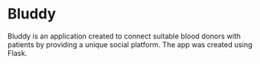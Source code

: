 # Bluddy

Bluddy is an application created to connect suitable blood donors with patients by providing a unique social platform. The app was created using Flask.
